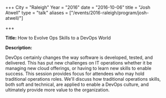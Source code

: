 +++ 
City = "Raleigh" 
Year = "2016" 
date = "2016-10-06" 
title = "Josh Atwell" 
type = "talk" 
aliases = ["/events/2016-raleigh/program/josh-atwell/"]

+++
<div class="span-15  ">
  <div class="span-15  last ">
  <p><strong>Title:</strong>
How to Evolve Ops Skills to a DevOps World</p>

<p><strong>Description:</strong></p>
<p>DevOps certainly changes the way software is developed, tested, and delivered. This has put new challenges on IT operations whether it be managing new cloud offerings, or having to learn new skills to enable success. This session provides focus for attendees who may hold traditional operations roles. We'll discuss how traditional operations skills, both soft and technical, are applied to enable a DevOps culture, and ultimately provide more value to the organization.
</p>
  </div>
</div>
